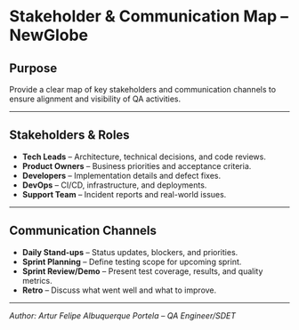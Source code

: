 # Stakeholder & Communication Map – NewGlobe

## Purpose
Provide a clear map of key stakeholders and communication channels to ensure alignment and visibility of QA activities.

---

## Stakeholders & Roles
- **Tech Leads** – Architecture, technical decisions, and code reviews.
- **Product Owners** – Business priorities and acceptance criteria.
- **Developers** – Implementation details and defect fixes.
- **DevOps** – CI/CD, infrastructure, and deployments.
- **Support Team** – Incident reports and real-world issues.

---

## Communication Channels
- **Daily Stand-ups** – Status updates, blockers, and priorities.
- **Sprint Planning** – Define testing scope for upcoming sprint.
- **Sprint Review/Demo** – Present test coverage, results, and quality metrics.
- **Retro** – Discuss what went well and what to improve.

---

*Author: Artur Felipe Albuquerque Portela – QA Engineer/SDET*
